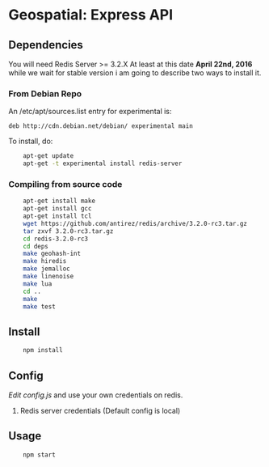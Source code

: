 # Geospatial: Express API

## Dependencies
You will need Redis Server >= 3.2.X
At least at this date **April 22nd, 2016** while we wait for stable version i am going to describe two ways to install it.

### From Debian Repo

An /etc/apt/sources.list entry for experimental is:

```deb http://cdn.debian.net/debian/ experimental main```

To install, do:

```sh
    apt-get update
    apt-get -t experimental install redis-server
```

### Compiling from source code

```sh
    apt-get install make
    apt-get install gcc
    apt-get install tcl
    wget https://github.com/antirez/redis/archive/3.2.0-rc3.tar.gz
    tar zxvf 3.2.0-rc3.tar.gz
    cd redis-3.2.0-rc3
    cd deps
    make geohash-int
    make hiredis
    make jemalloc
    make linenoise
    make lua
    cd ..
    make
    make test
```

## Install
```sh
    npm install
```

## Config

*Edit config.js* and use your own credentials on redis.

  1. Redis server credentials (Default config is local)


## Usage

```sh
    npm start
```
